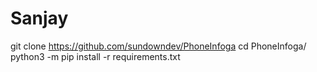 # Sanjay
git clone https://github.com/sundowndev/PhoneInfoga
cd PhoneInfoga/
python3 -m pip install -r requirements.txt
